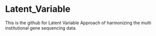 # Latent_Variable
This is the github for Latent Variable Approach of harmonizing the multi institutional gene sequencing data.
